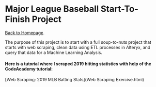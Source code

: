 # Major League Baseball Start-To-Finish Project
[Back to Homepage](https://drewsp7.github.io).

The purpose of this project is to start with a full soup-to-nuts project that starts with web scraping, clean data using ETL processes in Alteryx, and query that data for a Machine Learning Analysis.

#### Here is a tutorial where I scraped 2019 hitting statistics with help of the CodeAcademy tutorial:
[Web Scraping: 2019 MLB Batting Stats](Web Scraping Exercise.html)
